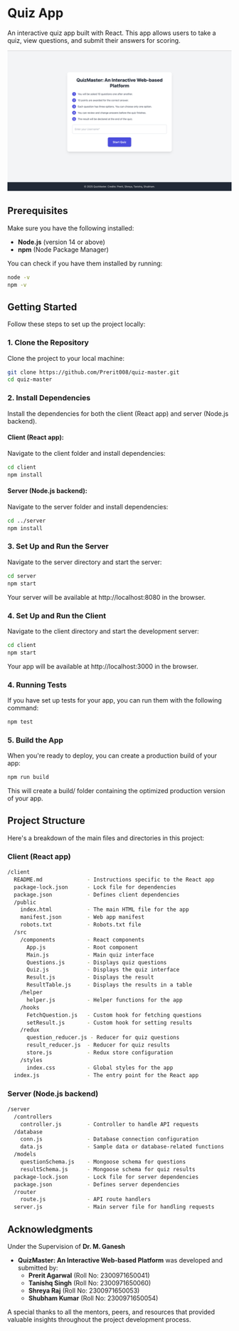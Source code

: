 # Quiz App

An interactive quiz app built with React. This app allows users to take a quiz, view questions, and submit their answers for scoring.

![Preview](https://github.com/Prerit008/quiz-master/blob/main/QuizMaster.png?raw=true)

## Prerequisites

Make sure you have the following installed:

- **Node.js** (version 14 or above)
- **npm** (Node Package Manager)

You can check if you have them installed by running:

```bash
node -v
npm -v
```

## Getting Started

Follow these steps to set up the project locally:

### 1. Clone the Repository

Clone the project to your local machine:

```bash
git clone https://github.com/Prerit008/quiz-master.git
cd quiz-master
```

### 2. Install Dependencies

Install the dependencies for both the client (React app) and server (Node.js backend).

#### Client (React app):

Navigate to the client folder and install dependencies:

```bash
cd client
npm install
```
#### Server (Node.js backend):

Navigate to the server folder and install dependencies:

```bash
cd ../server
npm install
```

### 3. Set Up and Run the Server
Navigate to the server directory and start the server:
```bash
cd server
npm start
```
Your server will be available at http://localhost:8080 in the browser.

### 4. Set Up and Run the Client
Navigate to the client directory and start the development server:
```bash
cd client
npm start
```
Your app will be available at http://localhost:3000 in the browser.


### 4. Running Tests
If you have set up tests for your app, you can run them with the following command:

```bash
npm test
```
### 5. Build the App
When you're ready to deploy, you can create a production build of your app:

```bash
npm run build
```
This will create a build/ folder containing the optimized production version of your app.

## Project Structure
Here's a breakdown of the main files and directories in this project:

### Client (React app)
```bash
/client
  README.md              - Instructions specific to the React app
  package-lock.json      - Lock file for dependencies
  package.json           - Defines client dependencies
  /public
    index.html           - The main HTML file for the app
    manifest.json        - Web app manifest
    robots.txt           - Robots.txt file
  /src
    /components          - React components
      App.js             - Root component
      Main.js            - Main quiz interface
      Questions.js       - Displays quiz questions
      Quiz.js            - Displays the quiz interface
      Result.js          - Displays the result
      ResultTable.js     - Displays the results in a table
    /helper
      helper.js          - Helper functions for the app
    /hooks
      FetchQuestion.js   - Custom hook for fetching questions
      setResult.js       - Custom hook for setting results
    /redux
      question_reducer.js - Reducer for quiz questions
      result_reducer.js  - Reducer for quiz results
      store.js           - Redux store configuration
    /styles
      index.css          - Global styles for the app
  index.js               - The entry point for the React app
```
### Server (Node.js backend)
```bash
/server
  /controllers
    controller.js        - Controller to handle API requests
  /database
    conn.js              - Database connection configuration
    data.js              - Sample data or database-related functions
  /models
    questionSchema.js    - Mongoose schema for questions
    resultSchema.js      - Mongoose schema for quiz results
  package-lock.json      - Lock file for server dependencies
  package.json           - Defines server dependencies
  /router
    route.js             - API route handlers
  server.js              - Main server file for handling requests
```

## Acknowledgments
Under the Supervision of **Dr. M. Ganesh**

- **QuizMaster: An Interactive Web-based Platform** was developed and submitted by:
  - **Prerit Agarwal** (Roll No: 2300971650041)
  - **Tanishq Singh** (Roll No: 2300971650060)
  - **Shreya Raj** (Roll No: 2300971650053)
  - **Shubham Kumar** (Roll No: 2300971650054)


A special thanks to all the mentors, peers, and resources that provided valuable insights throughout the project development process.
